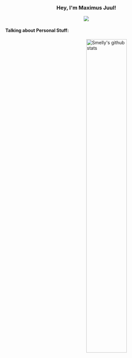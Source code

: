 <!-- Banner -->
<h3 align="center">Hey, I'm Maximus Juul!</h3>

<p align="center">
	<img align="center" src="https://github.com/SmellyB3lly/SmellyB3lly/blob/main/assets/helloThere.gif">
</p>



<!-- Talking about you -->
#### **Talking about Personal Stuff:**

<!-- Any image aligned to the right. Beware the width -->
<a href="https://github.com/SmellyB3lly">
    <img width="50%" align="right" alt="Smelly's github stats" src="https://github-readme-stats.vercel.app/api?username=SmellyB3lly&show_icons=true&hide_border=true" />
  </a>


